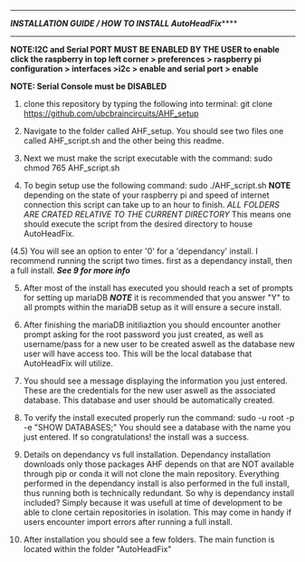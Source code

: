 *********************************************************************************************************
***************************INSTALLATION GUIDE / HOW TO INSTALL AutoHeadFix*******************************
*****************************************************************************************************
**NOTE:I2C and Serial PORT MUST BE ENABLED BY THE USER
to enable click the raspberry in top left corner > preferences > raspberry pi configuration > interfaces >i2c > enable
and serial port > enable**

**NOTE: Serial Console must be DISABLED**

1. clone this repository by typing the following into terminal: git clone https://github.com/ubcbraincircuits/AHF_setup

2. Navigate to the folder called AHF_setup. You should see two files one called AHF_script.sh and the other being this readme.

3. Next we must make the script executable with the command: sudo chmod 765 AHF_script.sh

4. To begin setup use the following command: sudo ./AHF_script.sh  ****NOTE**** depending on the state of your raspberry pi and speed of internet connection this script can take up to an hour to finish. *ALL FOLDERS ARE CRATED RELATIVE TO THE CURRENT DIRECTORY* This means one should execute the script from the desired directory to house AutoHeadFix.

(4.5) You will see an option to enter '0' for a 'dependancy' install. I recommend running the script two times. first as a dependancy install, then a full install. ***See 9 for more info***

5. After most of the install has executed you should reach a set of prompts for setting up mariaDB ***NOTE*** it is recommended that you answer "Y" to all prompts within the mariaDB setup as it will ensure a secure install.

6. After finishing the mariaDB initiliaztion you should encounter another prompt asking for the root password you just created, as well as username/pass for a new user to be created aswell as the database new user will have access too. This will be the local database that AutoHeadFix will utilize.

7. You should see a message displaying the information you just entered. These are the credentials for the new user aswell as the associated database. This database and user should be automatically created.

8. To verify the install executed properly run the command: sudo -u root -p -e "SHOW DATABASES;"
You should see a database with the name you just entered. If so congratulations! the install was a success.

9. Details on dependancy vs full installation. Dependancy installation downloads only those packages AHF depends on that are NOT available through pip or conda it will not clone the main repository. Everything performed in the dependancy install is also performed in the full install, thus running both is technically redundant. So why is dependancy install included? Simply because it was usefull at time of development to be able to clone certain repositories in isolation. This may come in handy if users encounter import errors after running a full install.

10. After installation you should see a few folders. The main function is located within the folder 
"AutoHeadFix"





